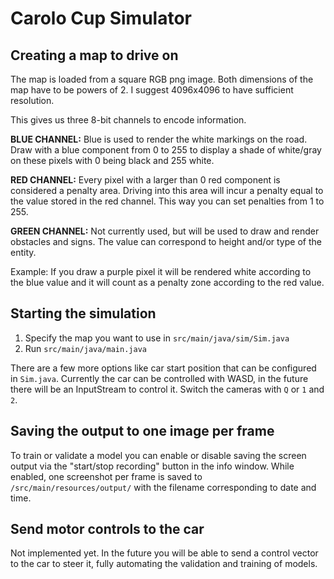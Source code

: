 # Carolo Cup Simulator

## Creating a map to drive on

The map is loaded from a square RGB png image. Both dimensions of the map have to be powers of 2.
I suggest 4096x4096 to have sufficient resolution. 

This gives us three 8-bit channels to encode information.

**BLUE CHANNEL:** Blue is used to render the white markings on the road. Draw with a blue component from 0 to 255 to display a shade of white/gray on these pixels with 0 being black and 255 white.

**RED CHANNEL:** Every pixel with a larger than 0 red component is considered a penalty area. Driving into this area will incur a penalty equal to the value stored in the red channel. This way you can set penalties from 1 to 255.

 **GREEN CHANNEL:** Not currently used, but will be used to draw and render obstacles and signs. The value can correspond to height and/or type of the entity.
 
Example: If you draw a purple pixel it will be rendered white according to the blue value and it will count as a penalty zone according to the red value.

## Starting the simulation

1. Specify the map you want to use in `src/main/java/sim/Sim.java` 
2. Run `src/main/java/main.java`

There are a few more options like car start position that can be configured in `Sim.java`.
Currently the car can be controlled with WASD, in the future there will be an InputStream to control it. 
Switch the cameras with `Q` or `1` and `2`.

## Saving the output to one image per frame
To train or validate a model you can enable or disable saving the screen output via the "start/stop recording" button in the info window.
While enabled, one screenshot per frame is saved to `/src/main/resources/output/` with the filename corresponding to date and time.

## Send motor controls to the car
Not implemented yet. In the future you will be able to send a control vector to the car to steer it, fully automating the validation and training of models.    